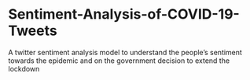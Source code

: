 # Sentiment-Analysis-of-COVID-19-Tweets
A twitter sentiment analysis model to understand the people’s sentiment towards the epidemic and on the government decision to extend the lockdown
